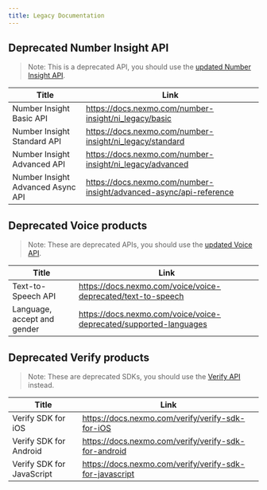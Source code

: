 ```yaml
---
title: Legacy Documentation
---
```


## Deprecated Number Insight API

> Note: This is a deprecated API, you should use the [updated Number Insight API](/number-insight).

Title | Link
-- | --
Number Insight Basic API | <https://docs.nexmo.com/number-insight/ni_legacy/basic>
Number Insight Standard API | <https://docs.nexmo.com/number-insight/ni_legacy/standard>
Number Insight Advanced API | <https://docs.nexmo.com/number-insight/ni_legacy/advanced>
Number Insight Advanced Async API | <https://docs.nexmo.com/number-insight/advanced-async/api-reference>

## Deprecated Voice products

> Note: These are deprecated APIs, you should use the [updated Voice API](/voice).

Title | Link
-- | --
Text-to-Speech API | <https://docs.nexmo.com/voice/voice-deprecated/text-to-speech>
Language, accept and gender | <https://docs.nexmo.com/voice/voice-deprecated/supported-languages>

## Deprecated Verify products

> Note: These are deprecated SDKs, you should use the [Verify API](/verify) instead.

Title | Link
--|--
Verify SDK for iOS | <https://docs.nexmo.com/verify/verify-sdk-for-iOS>
Verify SDK for Android | <https://docs.nexmo.com/verify/verify-sdk-for-android>
Verify SDK for JavaScript | <https://docs.nexmo.com/verify/verify-sdk-for-javascript>

